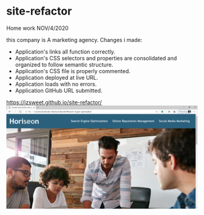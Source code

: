 # site-refactor
Home work NOV/4/2020 

this company is A marketing agency.
 Changes i made:
 * Application's links all function correctly.
 * Application's CSS selectors and properties are consolidated and organized to follow semantic structure.
 * Application's CSS file is properly commented.
 * Application deployed at live URL.
 * Application loads with no errors.
 * Application GitHub URL submitted.

https://jzsweet.github.io/site-refactor/
![alt text](2020-11-18.png)